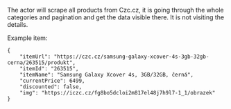 The actor will scrape all products from Czc.cz, it is going through the whole categories and pagination and get the data visible there. It is not visiting the details.

Example item:
```
{
    "itemUrl": "https://czc.cz/samsung-galaxy-xcover-4s-3gb-32gb-cerna/263515/produkt",
    "itemId": "263515",
    "itemName": "Samsung Galaxy Xcover 4s, 3GB/32GB, černá",
    "currentPrice": 6499,
    "discounted": false,
    "img": "https://iczc.cz/fg8bo5dcloi2m817el48j7h9l7-1_1/obrazek"
}
```
